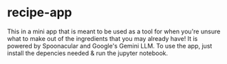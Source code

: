 # recipe-app

This in a mini app that is meant to be used as a tool for when you're unsure what to make out of the ingredients that you may already have! It is powered by Spoonacular and Google's Gemini LLM. To use the app, just install the depencies needed & run the jupyter notebook.
